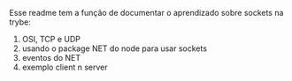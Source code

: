 Esse readme tem a função de documentar o aprendizado sobre sockets na trybe:

1. OSI, TCP e UDP
2. usando o package NET do node para usar sockets
3. eventos do NET
4. exemplo client n server